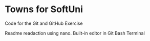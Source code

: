 # Towns for SoftUni
Code for the Git and GitHub Exercise

Readme readaction using nano. Built-in editor in Git Bash Terminal

